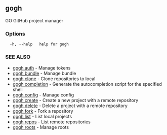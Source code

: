 ## gogh

GO GitHub project manager

### Options

```
  -h, --help   help for gogh
```

### SEE ALSO

* [gogh auth](gogh_auth.md)	 - Manage tokens
* [gogh bundle](gogh_bundle.md)	 - Manage bundle
* [gogh clone](gogh_clone.md)	 - Clone repositories to local
* [gogh completion](gogh_completion.md)	 - Generate the autocompletion script for the specified shell
* [gogh config](gogh_config.md)	 - Manage config
* [gogh create](gogh_create.md)	 - Create a new project with a remote repository
* [gogh delete](gogh_delete.md)	 - Delete a project with a remote repository
* [gogh fork](gogh_fork.md)	 - Fork a repository
* [gogh list](gogh_list.md)	 - List local projects
* [gogh repos](gogh_repos.md)	 - List remote repositories
* [gogh roots](gogh_roots.md)	 - Manage roots

